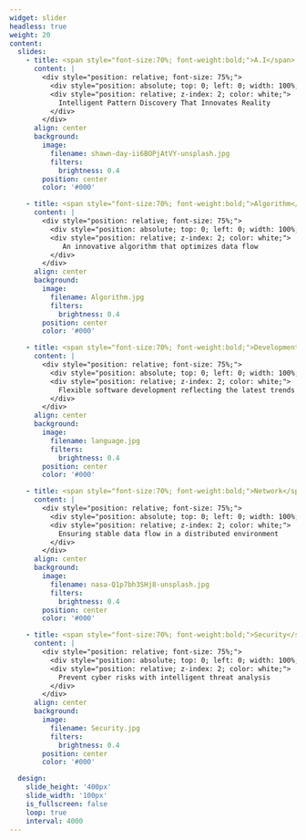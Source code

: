 ```yaml
---
widget: slider
headless: true
weight: 20
content:
  slides:
    - title: <span style="font-size:70%; font-weight:bold;">A.I</span>
      content: |
        <div style="position: relative; font-size: 75%;">
          <div style="position: absolute; top: 0; left: 0; width: 100%; height: 100%; background-color: rgba(0, 0, 0, 0.7); z-index: 1;"></div>
          <div style="position: relative; z-index: 2; color: white;">
            Intelligent Pattern Discovery That Innovates Reality
          </div>
        </div>
      align: center
      background:
        image:
          filename: shawn-day-ii6BOPjAtVY-unsplash.jpg
          filters:
            brightness: 0.4
        position: center
        color: '#000'

    - title: <span style="font-size:70%; font-weight:bold;">Algorithm</span>
      content: |
        <div style="position: relative; font-size: 75%;">
          <div style="position: absolute; top: 0; left: 0; width: 100%; height: 100%; background-color: rgba(0, 0, 0, 0.7); z-index: 1;"></div>
          <div style="position: relative; z-index: 2; color: white;">
             An innovative algorithm that optimizes data flow
          </div>
        </div>
      align: center
      background:
        image:
          filename: Algorithm.jpg
          filters:
            brightness: 0.4
        position: center
        color: '#000'

    - title: <span style="font-size:70%; font-weight:bold;">Development</span>
      content: |
        <div style="position: relative; font-size: 75%;">
          <div style="position: absolute; top: 0; left: 0; width: 100%; height: 100%; background-color: rgba(0, 0, 0, 0.7); z-index: 1;"></div>
          <div style="position: relative; z-index: 2; color: white;">
            Flexible software development reflecting the latest trends
          </div>
        </div>
      align: center
      background:
        image:
          filename: language.jpg
          filters:
            brightness: 0.4
        position: center
        color: '#000'

    - title: <span style="font-size:70%; font-weight:bold;">Network</span>
      content: |
        <div style="position: relative; font-size: 75%;">
          <div style="position: absolute; top: 0; left: 0; width: 100%; height: 100%; background-color: rgba(0, 0, 0, 0.7); z-index: 1;"></div>
          <div style="position: relative; z-index: 2; color: white;">
            Ensuring stable data flow in a distributed environment
          </div>
        </div>
      align: center
      background:
        image:
          filename: nasa-Q1p7bh3SHj8-unsplash.jpg
          filters:
            brightness: 0.4
        position: center
        color: '#000'

    - title: <span style="font-size:70%; font-weight:bold;">Security</span>
      content: |
        <div style="position: relative; font-size: 75%;">
          <div style="position: absolute; top: 0; left: 0; width: 100%; height: 100%; background-color: rgba(0, 0, 0, 0.7); z-index: 1;"></div>
          <div style="position: relative; z-index: 2; color: white;">
            Prevent cyber risks with intelligent threat analysis
          </div>
        </div>
      align: center
      background:
        image:
          filename: Security.jpg
          filters:
            brightness: 0.4
        position: center
        color: '#000'

  design:
    slide_height: '400px'
    slide_width: '100px'
    is_fullscreen: false
    loop: true
    interval: 4000
---
```

